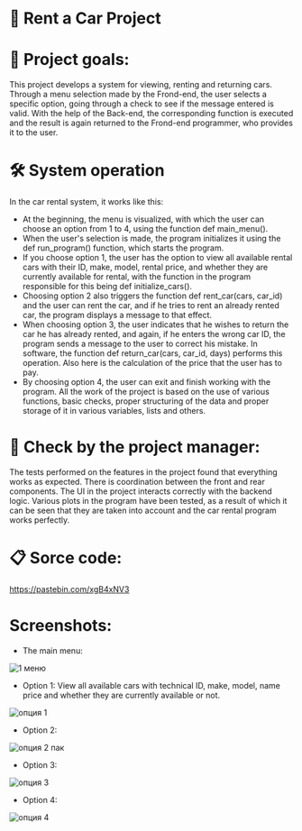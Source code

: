 # 🚗 Rent а Car Project

# 🌟 Project goals:
  This project develops a system for viewing, renting and returning cars. Through a menu selection made by the Frond-end, the user selects a specific option, going through a check to see if the message entered is valid. With the help of the Back-end, the corresponding function is executed and the result is again returned to the Frond-end programmer, who provides it to the user.

# 🛠 System operation
  In the car rental system, it works like this:
 - At the beginning, the menu is visualized, with which the user can choose an option from 1 to 4, using the function def main_menu().
 - When the user's selection is made, the program initializes it using the def run_program() function, which starts the program.
 - If you choose option 1, the user has the option to view all available rental cars with their ID, make, model, rental price, and whether they are currently available for rental, with the function in the program responsible for this being def initialize_cars().
 - Choosing option 2 also triggers the function def rent_car(cars, car_id) and the user can rent the car, and if he tries to rent an already rented car, the program displays a message to that effect.
 - When choosing option 3, the user indicates that he wishes to return the car he has already rented, and again, if he enters the wrong car ID, the program sends a message to the user to correct his mistake. In software, the function def return_car(cars, car_id, days) performs this operation. Also here is the calculation of the price that the user has to pay.
 - By choosing option 4, the user can exit and finish working with the program.
   All the work of the project is based on the use of various functions, basic checks, proper structuring of the data and proper storage of it in various variables, lists and others.

# 🎯 Check by the project manager:
  The tests performed on the features in the project found that everything works as expected. There is coordination between the front and rear components. The UI in the project interacts correctly with the backend logic. Various plots in the program have been tested, as a result of which it can be seen that they are taken into account and the car rental program works perfectly.

# 📋 Sorce code:

https://pastebin.com/xgB4xNV3

# Screenshots:
 - The main menu:

![1 меню](https://github.com/user-attachments/assets/c3340b7a-56ea-4eef-afea-8c24d52745cf)

 - Option 1: View all available cars with technical ID, make, model, name price and whether they are currently available or not.

![опция 1](https://github.com/user-attachments/assets/2a3cbf10-0937-4d3b-bf8b-4fc05f672aa6)

 - Option 2:

![опция 2 пак](https://github.com/user-attachments/assets/6306aa60-2d3e-4edb-a3df-c6a861c64415)

 - Option 3:

![опция 3](https://github.com/user-attachments/assets/03f0c6b3-f00f-4306-a43a-41f2e2bc9841)

 - Option 4:

![опция 4](https://github.com/user-attachments/assets/37d3a5db-c191-4f4a-ac05-923681820280)
